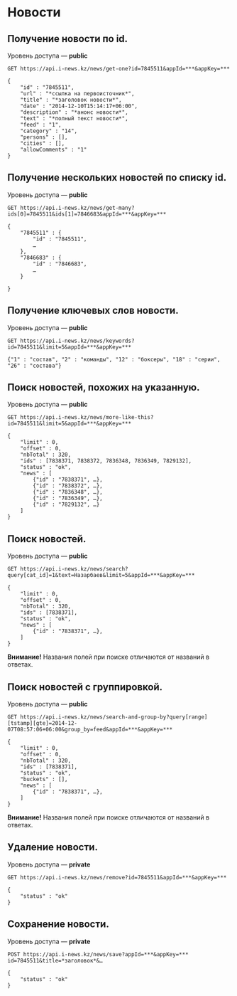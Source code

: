 Новости
=======

Получение новости по id.
-----------------------------
Уровень доступа — **public**

```
GET https://api.i-news.kz/news/get-one?id=7845511&appId=***&appKey=***

{
    "id" : "7845511",
    "url" : "*ссылка на первоисточник*",
    "title" : "*заголовок новости*",
    "date" : "2014-12-10T15:14:17+06:00",
    "description" : "*анонс новости*",
    "text" : "*полный текст новости*",
    "feed" : "1",
    "category" : "14",
    "persons" : [],
    "cities" : [],
    "allowComments" : "1"
}
```

Получение нескольких новостей по списку id.
------------------------------------------
Уровень доступа — **public**

```
GET https://api.i-news.kz/news/get-many?ids[0]=7845511&ids[1]=7846683&appId=***&appKey=***

{
    "7845511" : {
        "id" : "7845511",
        …
    },
    "7846683" : {
        "id" : "7846683",
        …
    }

}
```


Получение ключевых слов новости.
------------------------------------------
Уровень доступа — **public**

```
GET https://api.i-news.kz/news/keywords?id=7845511&limit=5&appId=***&appKey=***

{"1" : "состав", "2" : "команды", "12" : "боксеры", "18" : "серии", "26" : "состава"}
```

Поиск новостей, похожих на указанную.
------------------------------------------
Уровень доступа — **public**

```
GET https://api.i-news.kz/news/more-like-this?id=7845511&limit=5&appId=***&appKey=***

{
    "limit" : 0,
    "offset" : 0,
    "nbTotal" : 320,
    "ids" : [7838371, 7838372, 7836348, 7836349, 7829132],
    "status" : "ok",
    "news" : [
        {"id" : "7838371", …},
        {"id" : "7838372", …},
        {"id" : "7836348", …},
        {"id" : "7836349", …},
        {"id" : "7829132", …}
    ]
}
```

Поиск новостей.
------------------------------------------
Уровень доступа — **public**

```
GET https://api.i-news.kz/news/search?query[cat_id]=1&text=Назарбаев&limit=5&appId=***&appKey=***

{
    "limit" : 0,
    "offset" : 0,
    "nbTotal" : 320,
    "ids" : [7838371],
    "status" : "ok",
    "news" : [
        {"id" : "7838371", …},
    ]
}
```

**Внимание!** Названия полей при поиске отличаются от названий в ответах.

Поиск новостей с группировкой.
------------------------------------------
Уровень доступа — **public**

```
GET https://api.i-news.kz/news/search-and-group-by?query[range][tstamp][gte]=2014-12-07T08:57:06+06:00&group_by=feed&appId=***&appKey=***

{
    "limit" : 0,
    "offset" : 0,
    "nbTotal" : 320,
    "ids" : [7838371],
    "status" : "ok",
    "buckets" : [],
    "news" : [
        {"id" : "7838371", …},
    ]
}
```

**Внимание!** Названия полей при поиске отличаются от названий в ответах.

Удаление новости.
------------------------------------------
Уровень доступа — **private**

```
GET https://api.i-news.kz/news/remove?id=7845511&appId=***&appKey=***

{
    "status" : "ok"
}
```

Сохранение новости.
------------------------------------------
Уровень доступа — **private**

```
POST https://api.i-news.kz/news/save?appId=***&appKey=***
id=7845511&title=*заголовок*&…

{
    "status" : "ok"
}
```